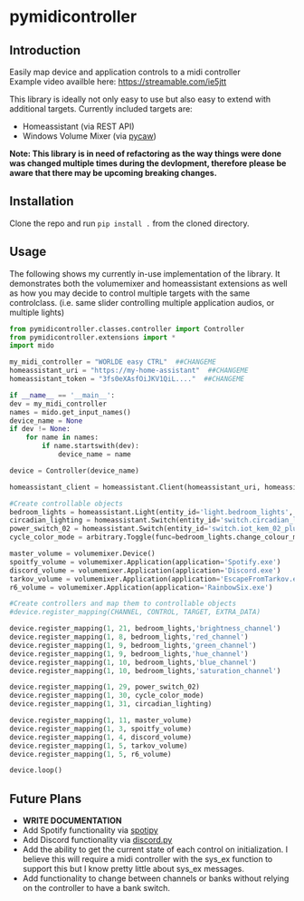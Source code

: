 # pymidicontroller

## Introduction

Easily map device and application controls to a midi controller  
Example video availble here: https://streamable.com/ie5jtt

This library is ideally not only easy to use but also easy to extend with additional targets.
Currently included targets are:  
  * Homeassistant (via REST API)
  * Windows Volume Mixer (via [pycaw](https://github.com/AndreMiras/pycaw))

**Note: This library is in need of refactoring as the way things were done was changed multiple times during the devlopment, therefore please be aware that there may be upcoming breaking changes.**

## Installation
Clone the repo and run ```pip install .``` from the cloned directory.

## Usage
The following shows my currently in-use implementation of the library. It demonstrates both the volumemixer and homeassistant extensions as well as how you may decide to control multiple targets with the same controlclass. (i.e. same slider controlling multiple application audios, or multiple lights)

```python
from pymidicontroller.classes.controller import Controller
from pymidicontroller.extensions import *
import mido

my_midi_controller = "WORLDE easy CTRL"  ##CHANGEME
homeassistant_uri = "https://my-home-assistant"  ##CHANGEME
homeassistant_token = "3fs0eXAsfOiJKV1QiL...."  ##CHANGEME

if __name__ == '__main__':
dev = my_midi_controller
names = mido.get_input_names()
device_name = None
if dev != None:
    for name in names:
        if name.startswith(dev):
            device_name = name

device = Controller(device_name)

homeassistant_client = homeassistant.Client(homeassistant_uri, homeassistant_token)

#Create controllable objects
bedroom_lights = homeassistant.Light(entity_id='light.bedroom_lights', client=homeassistant_client)
circadian_lighting = homeassistant.Switch(entity_id='switch.circadian_lighting_circadian_lighting', client=homeassistant_client)
power_switch_02 = homeassistant.Switch(entity_id='switch.iot_kem_02_plug', client=homeassistant_client)
cycle_color_mode = arbitrary.Toggle(func=bedroom_lights.change_colour_mode)

master_volume = volumemixer.Device()
spoitfy_volume = volumemixer.Application(application='Spotify.exe')
discord_volume = volumemixer.Application(application='Discord.exe')
tarkov_volume = volumemixer.Application(application='EscapeFromTarkov.exe')
r6_volume = volumemixer.Application(application='RainbowSix.exe')

#Create controllers and map them to controllable objects
#device.register_mapping(CHANNEL, CONTROL, TARGET, EXTRA_DATA)

device.register_mapping(1, 21, bedroom_lights,'brightness_channel')
device.register_mapping(1, 8, bedroom_lights,'red_channel')
device.register_mapping(1, 9, bedroom_lights,'green_channel')
device.register_mapping(1, 9, bedroom_lights,'hue_channel')
device.register_mapping(1, 10, bedroom_lights,'blue_channel')
device.register_mapping(1, 10, bedroom_lights,'saturation_channel')

device.register_mapping(1, 29, power_switch_02)
device.register_mapping(1, 30, cycle_color_mode)
device.register_mapping(1, 31, circadian_lighting)

device.register_mapping(1, 11, master_volume)
device.register_mapping(1, 3, spoitfy_volume)
device.register_mapping(1, 4, discord_volume)
device.register_mapping(1, 5, tarkov_volume)
device.register_mapping(1, 5, r6_volume)

device.loop()
```

## Future Plans
  * **WRITE DOCUMENTATION**
  * Add Spotify functionality via [spotipy](https://github.com/plamere/spotipy)
  * Add Discord functionality via [discord.py](https://github.com/Rapptz/discord.py)
  * Add the ability to get the current state of each control on initialization. I believe this will require a midi controller with the sys_ex function to support this but I know pretty little about sys_ex messages.
  * Add functionality to change between channels or banks without relying on the controller to have a bank switch.
